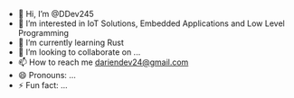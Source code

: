 - 👋 Hi, I’m @DDev245
- 👀 I’m interested in IoT Solutions, Embedded Applications and Low Level Programming 
- 🌱 I’m currently learning Rust
- 💞️ I’m looking to collaborate on ...
- 📫 How to reach me dariendev24@gmail.com
- 😄 Pronouns: ...
- ⚡ Fun fact: ...

<!---
DDev245/DDev245 is a ✨ special ✨ repository because its `README.md` (this file) appears on your GitHub profile.
You can click the Preview link to take a look at your changes.
--->
